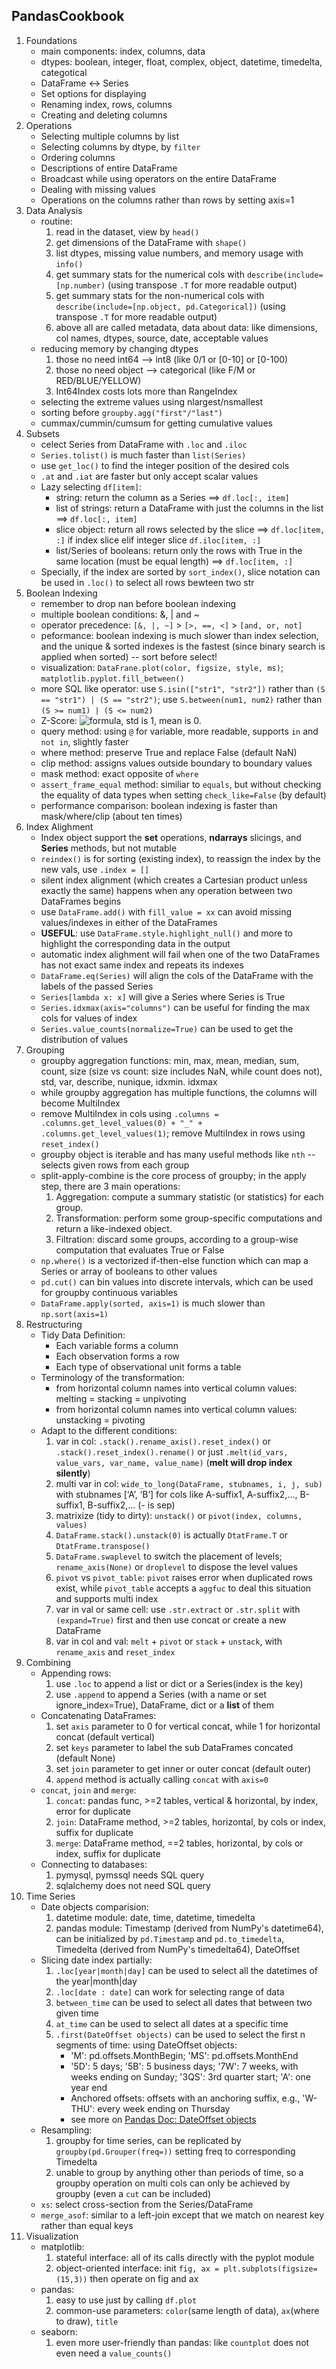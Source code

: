## PandasCookbook
1. Foundations
    * main components: index, columns, data
    * dtypes: boolean, integer, float, complex, object, datetime, timedelta, categotical
    * DataFrame <-> Series
    * Set options for displaying
    * Renaming index, rows, columns
    * Creating and deleting columns
2. Operations
    * Selecting multiple columns by list
    * Selecting columns by dtype, by `filter`
    * Ordering columns
    * Descriptions of entire DataFrame
    * Broadcast while using operators on the entire DataFrame
    * Dealing with missing values 
    * Operations on the columns rather than rows by setting axis=1
3. Data Analysis
    * routine: 
        1. read in the dataset, view by `head()`
        2. get dimensions of the DataFrame with `shape()`
        3. list dtypes,  missing value numbers, and memory usage with `info()`
        4. get summary stats for the numerical cols with `describe(include=[np.number)` (using transpose `.T` for more readable output)
        5. get summary stats for the non-numerical cols with `describe(include=[np.object, pd.Categorical])` (using transpose `.T` for more readable output)
        6. above all are called metadata, data about data: like dimensions, col names, dtypes, source, date, acceptable values
    * reducing memory by changing dtypes
        1. those no need int64 --> int8 (like 0/1 or [0-10] or [0-100)
        2. those no need object --> categorical (like F/M or RED/BLUE/YELLOW)
        3. Int64Index costs lots more than RangeIndex
    * selecting the extreme values using nlargest/nsmallest
    * sorting before `groupby.agg("first"/"last")`
    * cummax/cummin/cumsum for getting cumulative values
4. Subsets
    * celect Series from DataFrame with `.loc` and `.iloc`
    * `Series.tolist()` is much faster than `list(Series)`
    * use `get_loc()` to find the integer position of the desired cols
    * `.at` and `.iat` are faster but only accept scalar values
    * Lazy selecting `df[item]`: 
        * string: return the column as a Series ==> `df.loc[:, item]`
        * list of strings: return a DataFrame with just the columns in the list ==> `df.loc[:, item]`
        * slice object: return all rows selected by the slice ==> `df.loc[item, :]` if index slice elif integer slice `df.iloc[item, :]`
        * list/Series of booleans: return only the rows with True in the same location (must be equal length) ==> `df.loc[item, :]`
    * Specially, if the index are sorted by `sort_index()`, slice notation can be used in `.loc()` to select all rows bewteen two str
5. Boolean Indexing
    * remember to drop nan before boolean indexing
    * multiple boolean conditions: &, | and ~
    * operator precedence: `[&, |, ~]` > `[>, ==, <]` > `[and, or, not]`
    * peformance: boolean indexing is much slower than index selection, and the unique & sorted indexes is the fastest (since binary search is applied when sorted) -- sort before select!
    * visualization: `DataFrane.plot(color, figsize, style, ms)`; `matplotlib.pyplot.fill_between()`
    * more SQL like operator: use `S.isin(["str1", "str2"])` rather than `(S == "str1") | (S == "str2")`; use `S.between(num1, num2)` rather than `(S >= num1) | (S <= num2)`
    * Z-Score: ![formula](https://bkimg.cdn.bcebos.com/pic/d058ccbf6c81800aaff74971b13533fa828b47bb?x-bce-process=image/resize,m_lfit,w_268,limit_1), std is 1, mean is 0.
    * query method: using `@` for variable, more readable, supports `in` and `not in`, slightly faster
    * where method: preserve True and replace False (default NaN)
    * clip method: assigns values outside boundary to boundary values
    * mask method: exact opposite of `where`
    * `assert_frame_equal` method: similiar to `equals`, but without checking the equality of data types when setting `check_like=False` (by default)
    * performance comparison: boolean indexing is faster than mask/where/clip (about ten times)
6. Index Alighment
    * Index object support the __set__ operations, __ndarrays__ slicings, and __Series__ methods, but not mutable
    * `reindex()` is for sorting (existing index), to reassign the index by the new vals, use `.index = []`
    * silent index alignment (which creates a Cartesian product unless exactly the same) happens when any operation between two DataFrames begins
    * use `DataFrame.add()` with `fill_value = xx` can avoid missing values/indexes in either of the DataFrames
    * __USEFUL__: use `DataFrame.style.highlight_null()` and more to highlight the corresponding data in the output
    * automatic index alighment will fail when one of the two DataFrames has not exact same index and repeats its indexes
    * `DataFrame.eq(Series)` will align the cols of the DataFrame with the labels of the passed Series
    * `Series[lambda x: x]` will give a Series where Series is True
    * `Series.idxmax(axis="columns")` can be useful for finding the max cols for values of index
    * `Series.value_counts(normalize=True)` can be used to get the distribution of values
7. Grouping
    * groupby aggregation functions: min, max, mean, median, sum, count, size (size vs count:  size includes NaN, while count does not), std, var, describe, nunique, idxmin. idxmax
    * while groupby aggregation has multiple functions, the columns will become MultiIndex
    * remove MultiIndex in cols using `.columns = .columns.get_level_values(0) + "_" + .columns.get_level_values(1)`; remove MultiIndex in rows using `reset_index()`
    * groupby object is iterable and has many useful methods like `nth` -- selects given rows from each group
    * split-apply-combine is the core process of groupby; in the apply step, there are 3 main operations:
        1. Aggregation: compute a summary statistic (or statistics) for each group.
        2. Transformation: perform some group-specific computations and return a like-indexed object.
        3. Filtration: discard some groups, according to a group-wise computation that evaluates True or False
    * `np.where()` is a vectorized if-then-else function which can map a Series or array of booleans to other values
    * `pd.cut()` can bin values into discrete intervals, which can be used for groupby continuous variables
    * `DataFrame.apply(sorted, axis=1)` is much slower than `np.sort(axis=1)`
8. Restructuring
    * Tidy Data Definition:
        * Each variable forms a column
        * Each observation forms a row
        * Each type of observational unit forms a table
    * Terminology of the transformation:
        * from horizontal column names into vertical column values: melting = stacking = unpivoting
        * from horizontal column names into vertical column values: unstacking = pivoting
    * Adapt to the different conditions:
        1. var in col: `.stack().rename_axis().reset_index()` or `.stack().reset_index().rename()` or just `.melt(id_vars, value_vars, var_name, value_name)` (**melt will drop index silently**)
        2. multi var in col: `wide_to_long(DataFrame, stubnames, i, j, sub)` with stubnames [‘A’, ‘B’] for cols like A-suffix1, A-suffix2,…, B-suffix1, B-suffix2,… (- is sep)
        3. matrixize (tidy to dirty): `unstack()` or `pivot(index, columns, values)`
        4. `DataFrame.stack().unstack(0)` is actually `DtatFrame.T` or `DtatFrame.transpose()`
        5. `DataFrame.swaplevel` to switch the placement of levels; `rename_axis(None)` or  `droplevel` to dispose the level values
        6. `pivot` vs `pivot_table`: `pivot` raises error when duplicated rows exist, while `pivot_table` accepts a `aggfuc` to deal this situation and supports multi index
        7. var in val or same cell: use `.str.extract` or `.str.split` with `(expand=True)` first and then use concat or create a new DataFrame
        8. var in col and val: `melt` + `pivot` or `stack` + `unstack`, with `rename_axis` and `reset_index`
9. Combining
    * Appending rows:
        1. use `.loc` to append a list or dict or a Series(index is the key) 
        2. use `.append` to append a Series (with a name or set ignore_index=True), DataFrame, dict or a **list** of them
    * Concatenating DataFrames:
        1. set `axis` parameter to 0 for vertical concat, while 1 for horizontal concat (default vertical)
        2. set `keys` parameter to label the sub DataFrames concated (default None)
        3. set `join` parameter to get inner or outer concat (default outer)
        4. `append` method is actually calling `concat` with `axis=0`
    * `concat`, `join` and `merge`:
        1. `concat`: pandas func, >=2 tables, vertical & horizontal, by index, error for duplicate
        2. `join`: DataFrame method, >=2 tables, horizontal, by cols or index, suffix for duplicate
        3. `merge`: DataFrame method, ==2 tables, horizontal, by cols or index, suffix for duplicate
    * Connecting to databases:
        1. pymysql, pymssql needs SQL query
        2. sqlalchemy does not need SQL query
10. Time Series
    * Date objects comparision:
        1. datetime module: date, time, datetime, timedelta
        2. pandas module: Timestamp (derived from NumPy's datetime64), can be initialized by `pd.Timestamp` and `pd.to_timedelta`, Timedelta (derived from NumPy's timedelta64), DateOffset
    * Slicing date index partially:
        1. `.loc[year|month|day]` can be used to select all the datetimes of the year|month|day
        2. `.loc[date : date]` can work for selecting range of data
        3. `between_time` can be used to select all dates that between two given time 
        4. `at_time` can be used to select all dates at a specific time
        5. `.first(DateOffset objects)` can be used to select the first n segments of time: using DateOffset objects:
            * 'M': pd.offsets.MonthBegin; 'MS': pd.offsets.MonthEnd
            * '5D': 5 days; '5B': 5 business days; '7W': 7 weeks, with weeks ending on Sunday; '3QS': 3rd quarter start; 'A': one year end
            * Anchored offsets: offsets with an anchoring suffix, e.g., 'W-THU': every week ending on Thursday
            * see more on [Pandas Doc: DateOffset objects](https://pandas.pydata.org/pandas-docs/stable/user_guide/timeseries.html#dateoffset-objects)
    * Resampling:
        1. groupby for time series, can be replicated by `groupby(pd.Grouper(freq=))` setting freq to corresponding Timedelta
        2. unable to group by anything other than periods of time, so a groupby operation on multi cols can only be achieved by groupby (even a `cut` can be included)
    * `xs`: select cross-section from the Series/DataFrame
    * `merge_asof`:  similar to a left-join except that we match on nearest key rather than equal keys
11. Visualization
    * matplotlib:
        1. stateful interface: all of its calls directly with the pyplot module
        2. object-oriented interface: init `fig, ax = plt.subplots(figsize=(15,3))` then operate on fig and ax
    * pandas:
        1. easy to use just by calling `df.plot`
        2. common-use parameters: `color`(same length of data), `ax`(where to draw), `title`
    * seaborn:
        1. even more user-friendly than pandas: like `countplot` does not even need a `value_counts()`